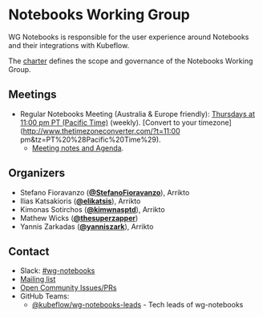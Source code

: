 <!---
This is an autogenerated file!

Please do not edit this file directly, but instead make changes to the
sigs.yaml file in the project root.

To understand how this file is generated, see https://github.com/kubeflow/community/blob/master/generator/README.md
--->
# Notebooks Working Group

WG Notebooks is responsible for the user experience around Notebooks and their integrations with Kubeflow.

The [charter](charter.md) defines the scope and governance of the Notebooks Working Group.

## Meetings
* Regular Notebooks Meeting (Australia & Europe friendly): [Thursdays at 11:00 pm PT (Pacific Time)]() (weekly). [Convert to your timezone](http://www.thetimezoneconverter.com/?t=11:00 pm&tz=PT%20%28Pacific%20Time%29).
  * [Meeting notes and Agenda](https://arrik.to/kf-wg-notebooks-notes).

## Organizers

* Stefano Fioravanzo (**[@StefanoFioravanzo](https://github.com/StefanoFioravanzo)**), Arrikto
* Ilias Katsakioris (**[@elikatsis](https://github.com/elikatsis)**), Arrikto
* Kimonas Sotirchos (**[@kimwnasptd](https://github.com/kimwnasptd)**), Arrikto
* Mathew Wicks (**[@thesuperzapper](https://github.com/thesuperzapper)**)
* Yannis Zarkadas (**[@yanniszark](https://github.com/yanniszark)**), Arrikto

## Contact
- Slack: [#wg-notebooks](https://kubeflow.slack.com/messages/wg-notebooks)
- [Mailing list](https://groups.google.com/forum/#!forum/kubeflow-discuss)
- [Open Community Issues/PRs](https://github.com/kubeflow/community/labels/wg%2Farea/wg-notebooks)
- GitHub Teams:
    - [@kubeflow/wg-notebooks-leads](https://github.com/orgs/kubeflow/teams/wg-notebooks-leads) - Tech leads of wg-notebooks
<!-- BEGIN CUSTOM CONTENT -->

<!-- END CUSTOM CONTENT -->
